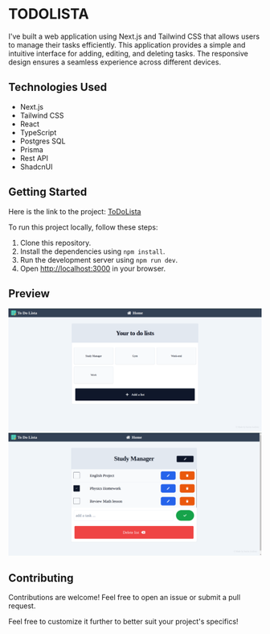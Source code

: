 # TODOLISTA

I've built a web application using Next.js and Tailwind CSS that allows users to manage their tasks efficiently. This application provides a simple and intuitive interface for adding, editing, and deleting tasks. The responsive design ensures a seamless experience across different devices.

## Technologies Used

- Next.js
- Tailwind CSS
- React
- TypeScript
- Postgres SQL
- Prisma
- Rest API
- ShadcnUI

## Getting Started

Here is the link to the project: [ToDoLista](https://your-project-link.vercel.app/)

To run this project locally, follow these steps:

1. Clone this repository.
2. Install the dependencies using `npm install`.
3. Run the development server using `npm run dev`.
4. Open [http://localhost:3000](http://localhost:3000) in your browser.

## Preview

![image](https://github.com/Karim-Zaf/ToDoLista/blob/main/Interface/Lists%20Interface.png)
![image](https://github.com/Karim-Zaf/ToDoLista/blob/main/Interface/Task%20Interface.png)


## Contributing

Contributions are welcome! Feel free to open an issue or submit a pull request.

Feel free to customize it further to better suit your project's specifics!
